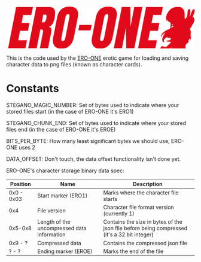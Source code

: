 ![alt text](docs/images/logo2.png)

This is the code used by the [ERO-ONE](https://ero-one.moe) erotic game for loading and saving character data to png files (known as character cards).

# Constants
STEGANO_MAGIC_NUMBER: Set of bytes used to indicate where your stored files start (in the case of ERO-ONE it's ERO1)

STEGANO_CHUNK_END: Set of bytes used to indicate where your stored files end (in the case of ERO-ONE it's EROE)

BITS_PER_BYTE: How many least significant bytes we should use, ERO-ONE uses 2

DATA_OFFSET: Don't touch, the data offset functionality isn't done yet.

ERO-ONE's character storage binary data spec:

| Position | Name | Description |
|--|--|--|
| 0x0 - 0x03 | Start marker (ERO1) | Marks where the character file starts |
| 0x4 | File version | Character file format version (currently 1) |
| 0x5-0x8 | Length of the uncompressed data information | Contains the size in bytes of the json file before being compressed (it's a 32 bit integer) |
| 0x9 - ? | Compressed data | Contains the compressed json file |
| ? - ? | Ending marker (EROE) | Marks the end of the file |
